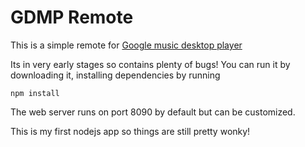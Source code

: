 # GDMP Remote
This is a simple remote for  [Google music desktop player](https://www.googleplaymusicdesktopplayer.com/)

Its in very early stages so contains plenty of bugs! You can run it by downloading it, installing dependencies by running

```
npm install
```

The web server runs on port 8090 by default but can be customized.

This is my first nodejs app so things are still pretty wonky!